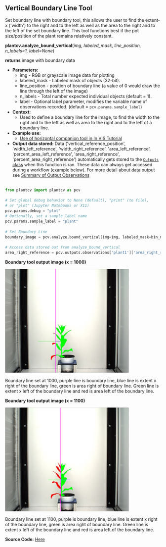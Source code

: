 ## Vertical Boundary Line Tool

Set boundary line with boundary tool, this allows the user to find the extent-x ('width')
to the right and to the left as well as the area to the right and to the left of the set boundary line. This tool functions 
best if the pot size/position of the plant remains relatively constant.
 
**plantcv.analyze_bound_vertical**(*img, labeled_mask, line_position, n_labels=1, label=None*)

**returns** image with boundary data

- **Parameters:**
    - img - RGB or grayscale image data for plotting
    - labeled_mask - Labeled mask of objects (32-bit).
    - line_position - position of boundary line (a value of 0 would draw the line through the left of the image)
    - n_labels - Total number expected individual objects (default = 1).
    - label - Optional label parameter, modifies the variable name of observations recorded. (default = `pcv.params.sample_label`)
- **Context:**
    - Used to define a boundary line for the image, to find the width to the right and to the left as well as area to the
    right and to the left of a boundary line.
- **Example use:**
    - [Use of horizontal companion tool in In VIS Tutorial](tutorials/vis_tutorial.md)
- **Output data stored:** Data ('vertical_reference_position', 'width_left_reference', 'width_right_reference',
'area_left_reference', 'percent_area_left_reference', 'area_right_reference', 'percent_area_right_reference') automatically
gets stored to the [`Outputs` class](outputs.md) when this function is ran. These data can always get accessed during a
workflow (example below). For more detail about data output see
[Summary of Output Observations](output_measurements.md#summary-of-output-observations)

```python

from plantcv import plantcv as pcv

# Set global debug behavior to None (default), "print" (to file), 
# or "plot" (Jupyter Notebooks or X11)
pcv.params.debug = "plot"
# Optionally, set a sample label name
pcv.params.sample_label = "plant"

# Set Boundary Line    
boundary_image = pcv.analyze.bound_vertical(img=img, labeled_mask=bin_mask, line_position=1000, n_labels=1)

# Access data stored out from analyze_bound_vertical
area_right_reference = pcv.outputs.observations['plant1']['area_right_reference']['value']

```

**Boundary tool output image (x = 1000)**

![Screenshot](img/documentation_images/analyze_bound_vertical/1_boundary_on_img1000.jpg)

Boundary line set at 1000, purple line is boundary line, blue line is extent x right of the boundary line, 
green is area right of boundary line. Green line is extent x left of the boundary line and red is area left
of the boundary line.

**Boundary tool output image (x = 1100)**

![Screenshot](img/documentation_images/analyze_bound_vertical/1_boundary_on_img1100.jpg)

Boundary line set at 1100, purple is boundary line, blue line is extent x right of the boundary line, 
green is area right of boundary line. Green line is extent x left of the boundary line and red is area left
of the boundary line.

**Source Code:** [Here](https://github.com/danforthcenter/plantcv/blob/main/plantcv/plantcv/analyze/bound_vertical.py)
